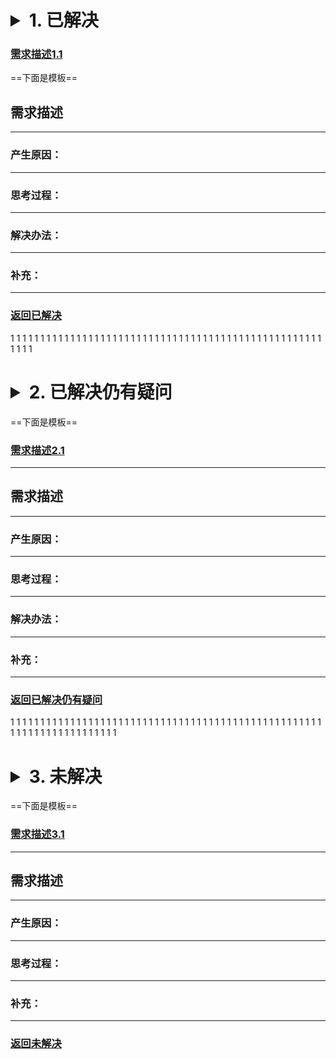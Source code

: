 
# <details><summary><span id='stop1'>1. 已解决</span></summary>1. [跳转到已解决仍有疑问](#stop2)<br>2. [跳转到未解决](#stop3)</br></details>
### [需求描述1.1](#1.1)

==下面是模板==

<h2 id='1.1'>需求描述</h2>

***

### 产生原因：

***

### 思考过程：

***

### 解决办法：

***

### 补充：

***

### [返回已解决](#stop1)
1
1
1
1
1
1
1
1
1
1
1
1
1
1
1
1
1
1
1
1
1
1
1
1
1
1
1
1
1
1
1
1
1
1
1
1
1
1
1
1
1
1
1
1
1
1
1
1
1
1
1
1
1
1
1
1










# <details><summary><span id='stop2'>2. 已解决仍有疑问</span></summary>1. [跳转到已解决](#stop1)<br>2. [跳转到未解决](#stop3)</br></details>

==下面是模板==

### [需求描述2.1](#2.1)

***

<h2 id='2.1'>需求描述</h2>

***

### 产生原因：

***

### 思考过程：

***

### 解决办法：

***

### 补充：

***

### [返回已解决仍有疑问](#stop2)

1
1
1
1
1
1
1
1
1
1
1
1
1
1
1
1
1
1
1
1
1
1
1
1
1
1
1
1
1
1
1
1
1
1
1
1
1
1
1
1
1
1
1
1
1
1
1
1
1
1
1
1
1
1
1
1
1
1
1
1
1
1
1
1
1
1
1
1
1
1











# <details><summary><span id='stop3'>3. 未解决</span></summary>1. [跳转到已解决](#stop1)<br>2. [跳转到已解决仍有疑问](#stop2)</br></details>

==下面是模板==

### [需求描述3.1](#3.1)

***

<h2 id='1.1'>需求描述</h2>

***

### 产生原因：

***

### 思考过程：

***

### 补充：

***

### [返回未解决](#stop3)